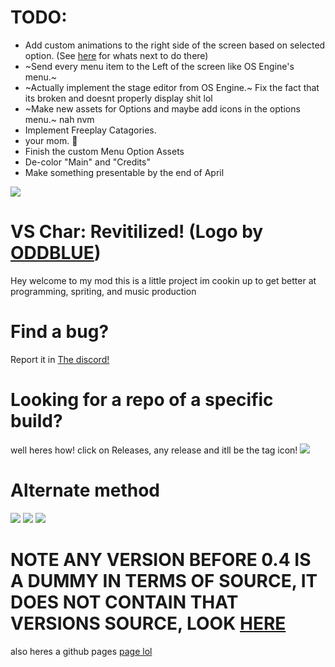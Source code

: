 # TODO:
* Add custom animations to the right side of the screen based on selected option. (See [here](MainMenuTodo.md) for whats next to do there)
* ~Send every menu item to the Left of the screen like OS Engine's menu.~
* ~Actually implement the stage editor from OS Engine.~ Fix the fact that its broken and doesnt properly display shit lol
* ~Make new assets for Options and maybe add icons in the options menu.~ nah nvm
* Implement Freeplay Catagories.
* your mom. :troll:
* Finish the custom Menu Option Assets
* De-color "Main" and "Credits"
* Make something presentable by the end of April












 ![](https://vscharimagefiles.neocities.org/imgs/VSCharLogo.png)
# VS Char: Revitilized! (Logo by [ODDBLUE](https://www.youtube.com/channel/UC9lI9voKG3IHdtWIm6TC08Q)) 

Hey welcome to my mod this is a little project im cookin up to get better at programming, spriting, and music production

# Find a bug?
Report it in [The discord!](https://discord.gg/BuGUaYMtxR)

# Looking for a repo of a specific build?
well heres how!
click on Releases, any release and itll be the tag icon!
![](https://raw.githubusercontent.com/gameygu-0213/VS-Char-Revitilized-Source/master/docs/img/CLICK%20HERE.png)
# Alternate method
![](https://raw.githubusercontent.com/gameygu-0213/VS-Char-Revitilized-Source/master/docs/img/Branch%20Pt.1.png)
![](https://raw.githubusercontent.com/gameygu-0213/VS-Char-Revitilized-Source/master/docs/img/Branch%20Pt.2.png)
![](https://raw.githubusercontent.com/gameygu-0213/VS-Char-Revitilized-Source/master/docs/img/Branch%20Pt.3.png)





# NOTE ANY VERSION BEFORE 0.4 IS A DUMMY IN TERMS OF SOURCE, IT DOES NOT CONTAIN THAT VERSIONS SOURCE, LOOK [HERE](https://github.com/gameygu-0213/Char-Engine)

also heres a github pages [page lol](https://gameygu-0213.github.io/VS-Char-Revitilized-Source/)